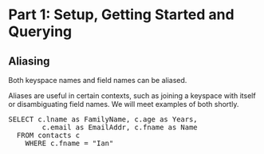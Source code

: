 # Part 1: Setup, Getting Started and Querying

## Aliasing

Both keyspace names and field names can be aliased.

Aliases are useful in certain contexts, such as joining a keyspace with itself or disambiguating field names. 
We will meet examples of both shortly.

<pre id="example">
SELECT c.lname as FamilyName, c.age as Years, 
        c.email as EmailAddr, c.fname as Name
  FROM contacts c
    WHERE c.fname = "Ian" 
</pre>
